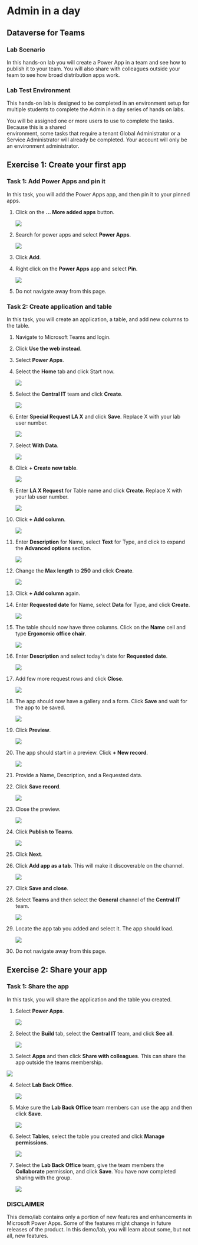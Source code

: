 # Admin in a day

## Dataverse for Teams


### Lab Scenario

 In this hands-on lab you will create a Power App in a team and see how
 to publish it to your team. You will also share with colleagues
 outside your team to see how broad distribution apps work.

### Lab Test Environment

 This hands-on lab is designed to be completed in an environment setup
 for multiple students to complete the Admin in a day series of hands
 on labs.

 You will be assigned one or more users to use to complete the tasks.
 Because this is a shared\
 environment, some tasks that require a tenant Global Administrator or
 a Service Administrator will already be completed. Your account will
 only be an environment administrator.

## Exercise 1: Create your first app

### Task 1: Add Power Apps and pin it

 In this task, you will add the Power Apps app, and then pin it to your
 pinned apps.

1. Click on the **... More added apps** button.


     ![](images/M05-1/image1.png)


2. Search for power apps and select **Power Apps**.


     ![](images/M05-1/image2.png)



3. Click **Add**.                                            

4. Right click on the **Power Apps** app and select **Pin**. 


    ![](images/M05-1/image3.png)
  

5. Do not navigate away from this page.


### Task 2: Create application and table

 In this task, you will create an application, a table, and add new
 columns to the table.


1. Navigate to Microsoft Teams and login.       

2. Click **Use the web instead**.               

3. Select **Power Apps**.                       

4. Select the **Home** tab and click Start now. 

 
    ![](images/M05-1/image4.png)
  

5. Select the **Central IT** team and click **Create**.

  
    ![](images/M05-1/image5.png)
  

6. Enter **Special Request LA X** and click **Save**. Replace X with your lab user number.

  
    ![](images/M05-1/image6.png)
  

7. Select **With Data**.

  
     ![](images/M05-1/image7.png)
  

8. Click **+ Create new table**.

  
     ![](images/M05-1/image8.png)
  

9. Enter **LA X Request** for Table name and click **Create**. Replace X with your lab user number.

  
     ![](images/M05-1/image9.png)
  

10. Click **+ Add column**.

  
     ![](images/M05-1/image10.png)
  


11. Enter **Description** for Name, select **Text** for Type, and click to expand the **Advanced options** section.                                                           

  
    ![](images/M05-1/image11.png)
  

12. Change the **Max length** to **250** and click **Create**.

  
     ![](images/M05-1/image12.png)
  


13. Click **+ Add column** again.                            

14. Enter **Requested date** for Name, select **Data** for Type, and click **Create**.                


     ![](images/M05-1/image13.png)
  

15. The table should now have three columns. Click on the **Name** cell and type **Ergonomic office chair**.


    ![](images/M05-1/image14.png)
  

16. Enter **Description** and select today's date for **Requested date**.

  
     ![](images/M05-1/image15.png)
  

17. Add few more request rows and click **Close**.

  
     ![](images/M05-1/image16.png)
  

18. The app should now have a gallery and a form. Click **Save** and wait for the app to be saved.

  
      ![](images/M05-1/image17.png)
  

19. Click **Preview**.


     ![](images/M05-1/image18.png)
  

20. The app should start in a preview. Click **+ New record**.

  
     ![](images/M05-1/image19.png)
  


21. Provide a Name, Description, and a Requested data. 

22. Click **Save record**.                             


     ![](images/M05-1/image20.png)
  

23. Close the preview.

  
     ![](images/M05-1/image21.png)
  

24. Click **Publish to Teams**.

  
     ![](images/M05-1/image22.png)
  

25. Click **Next**.                                          

26. Click **Add app as a tab**. This will make it discoverable on the channel.                             

  
     ![](images/M05-1/image23.png)
  

27. Click **Save and close**.                                

28. Select **Teams** and then select the **General** channel of the **Central IT** team.                        


     ![](images/M05-1/image24.png)
  

29. Locate the app tab you added and select it. The app should load.

  
     ![](images/M05-1/image25.png)
  

30. Do not navigate away from this page.



## Exercise 2: Share your app

### Task 1: Share the app

 In this task, you will share the application and the table you
 created.

1. Select **Power Apps**.

  
     ![](images/M05-1/image26.png)
  

2. Select the **Build** tab, select the **Central IT** team, and click **See all**.

  
     ![](images/M05-1/image27.png)
  


3. Select **Apps** and then click **Share with colleagues**. This can share the app outside the teams membership.                   
                                                                                                                 
  
  ![](images/M05-1/image28.png)
  

4. Select **Lab Back Office**.

  
     ![](images/M05-1/image29.png)
  

5. Make sure the **Lab Back Office** team members can use the app and then click **Save**.

  
      ![](images/M05-1/image30.png)
  

6. Select **Tables**, select the table you created and click **Manage permissions**.

  
     ![](images/M05-1/image31.png)
  


7. Select the **Lab Back Office** team, give the team members the **Collaborate** permission, and click **Save**. You have now completed sharing with the group.  

  
     ![](images/M05-1/image32.png)
  


 ### DISCLAIMER

 This demo/lab contains only a portion of new features and enhancements
 in Microsoft Power Apps. Some of the features might change in future
 releases of the product. In this demo/lab, you will learn about some,
 but not all, new features.


